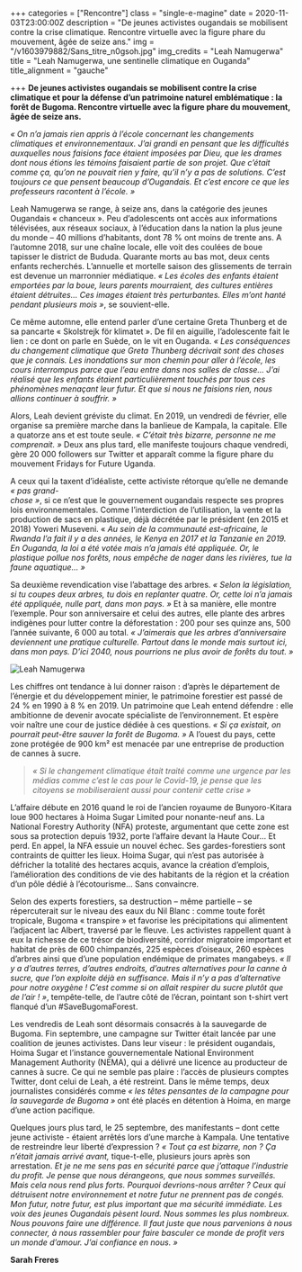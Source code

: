 +++
categories = ["Rencontre"]
class = "single-e-magine"
date = 2020-11-03T23:00:00Z
description = "De jeunes activistes ougandais se mobilisent contre la crise climatique. Rencontre virtuelle avec la figure phare du mouvement, âgée de seize ans."
img = "/v1603979882/Sans_titre_n0gsoh.jpg"
img_credits = "Leah Namugerwa"
title = "Leah Namugerwa, une sentinelle climatique en Ouganda"
title_alignment = "gauche"

+++
**De jeunes activistes ougandais se mobilisent contre la crise climatique et pour la défense d’un patrimoine naturel emblématique : la forêt de Bugoma. Rencontre virtuelle avec la figure phare du mouvement, âgée de seize ans.**

_« On n’a jamais rien appris à l’école concernant les changements climatiques et environnementaux. J’ai grandi en pensant que les difficultés auxquelles nous faisions face étaient imposées par Dieu, que les drames dont nous étions les témoins faisaient partie de son projet. Que c’était comme ça, qu’on ne pouvait rien y faire, qu’il n’y a pas de solutions. C’est toujours ce que pensent beaucoup d’Ougandais. Et c’est encore ce que les professeurs racontent à l’école. »_

Leah Namugerwa se range, à seize ans, dans la catégorie des jeunes Ougandais « chanceux ». Peu d’adolescents ont accès aux informations télévisées, aux réseaux sociaux, à l’éducation dans la nation la plus jeune du monde – 40 millions d’habitants, dont 78 % ont moins de trente ans. A l’automne 2018, sur une chaîne locale, elle voit des coulées de boue tapisser le district de Bududa. Quarante morts au bas mot, deux cents enfants recherchés. L’annuelle et mortelle saison des glissements de terrain est devenue un marronnier médiatique. _« Les écoles des enfants étaient emportées par la boue, leurs parents mourraient, des cultures entières étaient détruites… Ces images étaient très perturbantes. Elles m’ont hanté pendant plusieurs mois »_, se souvient-elle.

Ce même automne, elle entend parler d’une certaine Greta Thunberg et de sa pancarte « Skolstrejk för klimatet ». De fil en aiguille, l’adolescente fait le lien : ce dont on parle en Suède, on le vit en Ouganda. _« Les conséquences du changement climatique que Greta Thunberg décrivait sont des choses que je connais. Les inondations sur mon chemin pour aller à l’école, les cours interrompus parce que l’eau entre dans nos salles de classe… J’ai réalisé que les enfants étaient particulièrement touchés par tous ces phénomènes menaçant leur futur. Et que si nous ne faisions rien, nous allions continuer à souffrir. »_

Alors, Leah devient gréviste du climat. En 2019, un vendredi de février, elle organise sa première marche dans la banlieue de Kampala, la capitale. Elle a quatorze ans et est toute seule. _« C’était très bizarre, personne ne me comprenait. »_ Deux ans plus tard, elle manifeste toujours chaque vendredi, gère 20 000 followers sur Twitter et apparaît comme la figure phare du mouvement Fridays for Future Uganda.

A ceux qui la taxent d’idéaliste, cette activiste rétorque qu’elle ne demande _« pas grand-  
chose »_, si ce n’est que le gouvernement ougandais respecte ses propres lois environnementales. Comme l’interdiction de l’utilisation, la vente et la production de sacs en plastique, déjà décrétée par le président (en 2015 et 2018) Yoweri Museveni. « _Au sein de la communauté est-africaine, le Rwanda l’a fait il y a des années, le Kenya en 2017 et la Tanzanie en 2019. En Ouganda, la loi a été votée mais n’a jamais été appliquée. Or, le plastique pollue nos forêts, nous empêche de nager dans les rivières, tue la faune aquatique… »_

Sa deuxième revendication vise l’abattage des arbres. _« Selon la législation, si tu coupes deux arbres, tu dois en replanter quatre. Or, cette loi n’a jamais été appliquée, nulle part, dans mon pays. »_ Et à sa manière, elle montre l’exemple. Pour son anniversaire et celui des autres, elle plante des arbres indigènes pour lutter contre la déforestation : 200 pour ses quinze ans, 500 l’année suivante, 6 000 au total. _« J’aimerais que les arbres d’anniversaire deviennent une pratique culturelle. Partout dans le monde mais surtout ici, dans mon pays. D’ici 2040, nous pourrions ne plus avoir de forêts du tout. »_

![Leah Namugerwa](https://res.cloudinary.com/drg3m95yg/image/upload/c_limit,dpr_auto,q_70,w_1000,f_auto/v1603978229/EkjdC3zXUAUhKy4_oxen6g.jpg "Leah Namugerwa")

Les chiffres ont tendance à lui donner raison : d’après le département de l’énergie et du développement minier, le patrimoine forestier est passé de 24 % en 1990 à 8 % en 2019. Un patrimoine que Leah entend défendre : elle ambitionne de devenir avocate spécialiste de l’environnement. Et espère voir naître une cour de justice dédiée à ces questions. _« Si ça existait, on pourrait peut-être sauver la forêt de Bugoma. »_ A l’ouest du pays, cette zone protégée de 900 km² est menacée par une entreprise de production de cannes à sucre.

> _« Si le changement climatique était traité comme une urgence par les médias comme c’est le cas pour le Covid-19, je pense que les citoyens se mobiliseraient aussi pour contenir cette crise »_

L’affaire débute en 2016 quand le roi de l’ancien royaume de Bunyoro-Kitara loue 900 hectares à Hoima Sugar Limited pour nonante-neuf ans. La National Forestry Authority (NFA) proteste, argumentant que cette zone est sous sa protection depuis 1932, porte l’affaire devant la Haute Cour… Et perd. En appel, la NFA essuie un nouvel échec. Ses gardes-forestiers sont contraints de quitter les lieux. Hoima Sugar, qui n’est pas autorisée à défricher la totalité des hectares acquis, avance la création d’emplois, l’amélioration des conditions de vie des habitants de la région et la création d’un pôle dédié à l’écotourisme… Sans convaincre.

Selon des experts forestiers, sa destruction – même partielle – se répercuterait sur le niveau des eaux du Nil Blanc : comme toute forêt tropicale, Bugoma « transpire » et favorise les précipitations qui alimentent l’adjacent lac Albert, traversé par le fleuve. Les activistes rappellent quant à eux la richesse de ce trésor de biodiversité, corridor migratoire important et habitat de près de 600 chimpanzés, 225 espèces d’oiseaux, 260 espèces d’arbres ainsi que d’une population endémique de primates mangabeys. _« Il y a d’autres terres, d’autres endroits, d’autres alternatives pour la canne à sucre, que l’on exploite déjà en suffisance. Mais il n’y a pas d’alternative pour notre oxygène ! C’est comme si on allait respirer du sucre plutôt que de l’air ! »_, tempête-telle, de l’autre côté de l’écran, pointant son t-shirt vert flanqué d’un #SaveBugomaForest.

Les vendredis de Leah sont désormais consacrés à la sauvegarde de Bugoma. Fin septembre, une campagne sur Twitter était lancée par une coalition de jeunes activistes. Dans leur viseur : le président ougandais, Hoima Sugar et l’instance gouvernementale National Environment Management Authority (NEMA), qui a délivré une licence au producteur de cannes à sucre. Ce qui ne semble pas plaire : l’accès de plusieurs comptes Twitter, dont celui de Leah, a été restreint. Dans le même temps, deux journalistes considérés comme _« les têtes pensantes de la campagne pour la sauvegarde de Bugoma »_ ont été placés en détention à Hoima, en marge d’une action pacifique.

Quelques jours plus tard, le 25 septembre, des manifestants – dont cette jeune activiste - étaient arrêtés lors d’une marche à Kampala. Une tentative de restreindre leur liberté d’expression ? _« Tout ça est bizarre, non ? Ça n’était jamais arrivé avant,_ tique-t-elle, plusieurs jours après son arrestation. _Et je ne me sens pas en sécurité parce que j’attaque l’industrie du profit. Je pense que nous dérangeons, que nous sommes surveillés. Mais cela nous rend plus forts. Pourquoi devrions-nous arrêter ? Ceux qui détruisent notre environnement et notre futur ne prennent pas de congés. Mon futur, notre futur, est plus important que ma sécurité immédiate. Les voix des jeunes Ougandais pèsent lourd. Nous sommes les plus nombreux. Nous pouvons faire une différence. Il faut juste que nous parvenions à nous connecter, à nous rassembler pour faire basculer ce monde de profit vers un monde d’amour. J’ai confiance en nous. »_

**Sarah Freres**